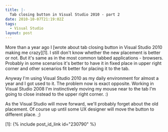 ```yaml
---
title: |-
  Tab closing button in Visual Studio 2010 - part 2
date: 2010-10-07T21:19:02Z
tags:
  - Visual Studio
layout: post
---
```

More than a year ago I [wrote about tab closing button in Visual Studio 2010 making me crazy][1]. I still don't know whether the new placement is better or not. But it's same as in the most common tabbed applications - browsers. Probably in some scenarios it's better to have it in fixed place in upper right corner and other scenarios fit better for placing it to the tab.

Anyway I'm using Visual Studio 2010 as my daily environment for almost a year and I got used to it. The problem now is exact opposite. Working in Visual Studio 2008 I'm instinctively moving my mouse near to the tab I'm going to close instead to the upper right corner. :)

As the Visual Studio will move forward, we'll probably forget about the old placement. Of course up until some UX designer will move the button to different place. ;)

[1]: {% include post_id_link id="230790" %}